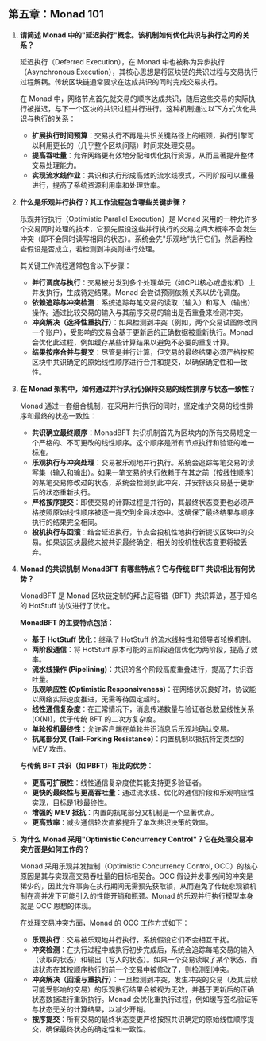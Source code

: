 ## 第五章：Monad 101

1.  **请简述 Monad 中的"延迟执行"概念。该机制如何优化共识与执行之间的关系？**

    延迟执行（Deferred Execution），在 Monad 中也被称为异步执行（Asynchronous Execution），其核心思想是将区块链的共识过程与交易执行过程解耦。传统区块链通常要求在达成共识的同时完成交易执行。

    在 Monad 中，网络节点首先就交易的顺序达成共识，随后这些交易的实际执行被推迟，与下一个区块的共识过程并行进行。这种机制通过以下方式优化共识与执行的关系：
    *   **扩展执行时间预算**：交易执行不再是共识关键路径上的瓶颈，执行引擎可以利用更长的（几乎整个区块间隔）时间来处理交易。
    *   **提高吞吐量**：允许网络更有效地分配和优化执行资源，从而显著提升整体交易处理能力。
    *   **实现流水线作业**：共识和执行形成高效的流水线模式，不同阶段可以重叠进行，提高了系统资源利用率和处理效率。

2.  **什么是乐观并行执行？其工作流程包含哪些关键步骤？**

    乐观并行执行（Optimistic Parallel Execution）是 Monad 采用的一种允许多个交易同时处理的技术，它预先假设这些并行执行的交易之间大概率不会发生冲突（即不会同时读写相同的状态）。系统会先"乐观地"执行它们，然后再检查假设是否成立，若检测到冲突则进行处理。

    其关键工作流程通常包含以下步骤：
    *   **并行调度与执行**：交易被分发到多个处理单元（如CPU核心或虚拟机）上并发执行，生成待定结果。Monad 会尝试预测依赖关系以优化调度。
    *   **依赖追踪与冲突检测**：系统追踪每笔交易的读取（输入）和写入（输出）操作。通过比较交易的输入与其前序交易的输出是否重叠来检测冲突。
    *   **冲突解决（选择性重执行）**：如果检测到冲突（例如，两个交易试图修改同一个账户），受影响的交易会基于更新后的正确数据被重新执行。Monad 会优化此过程，例如缓存某些计算结果以避免不必要的重复计算。
    *   **结果按序合并与提交**：尽管是并行计算，但交易的最终结果必须严格按照区块中共识确定的原始线性顺序进行合并和提交，以确保确定性和一致性。

3.  **在 Monad 架构中，如何通过并行执行仍保持交易的线性排序与状态一致性？**

    Monad 通过一套组合机制，在采用并行执行的同时，坚定维护交易的线性排序和最终的状态一致性：
    *   **共识确立最终顺序**：MonadBFT 共识机制首先为区块内的所有交易规定一个严格的、不可更改的线性顺序。这个顺序是所有节点执行和验证的唯一标准。
    *   **乐观执行与冲突处理**：交易被乐观地并行执行。系统会追踪每笔交易的读写集（输入和输出）。如果一笔交易的执行依赖于在其之前（按线性顺序）的某笔交易修改过的状态，系统会检测到此冲突，并安排该交易基于更新后的状态重新执行。
    *   **严格按序提交**：即使交易的计算过程是并行的，其最终状态变更也必须严格按照原始线性顺序被逐一提交到全局状态中。这确保了最终结果与顺序执行的结果完全相同。
    *   **投机执行与回滚**：结合延迟执行，节点会投机性地执行新提议区块中的交易。如果该区块最终未被共识最终确定，相关的投机性状态变更将被丢弃。

4.  **Monad 的共识机制 MonadBFT 有哪些特点？它与传统 BFT 共识相比有何优势？**

    MonadBFT 是 Monad 区块链定制的拜占庭容错（BFT）共识算法，基于知名的 HotStuff 协议进行了优化。

    **MonadBFT 的主要特点包括**：
    *   **基于 HotStuff 优化**：继承了 HotStuff 的流水线特性和领导者轮换机制。
    *   **两阶段通信**：将 HotStuff 原本可能的三阶段通信优化为两阶段，提高了效率。
    *   **流水线操作 (Pipelining)**：共识的各个阶段高度重叠进行，提高了共识吞吐量。
    *   **乐观响应性 (Optimistic Responsiveness)**：在网络状况良好时，协议能以网络实际速度推进，无需等待固定超时。
    *   **线性通信复杂度**：在正常情况下，消息传递数量与验证者总数呈线性关系 (O(N))，优于传统 BFT 的二次方复杂度。
    *   **单轮投机最终性**：允许客户端在单轮共识消息后乐观地确认交易。
    *   **抗尾部分叉 (Tail-Forking Resistance)**：内置机制以抵抗特定类型的 MEV 攻击。

    **与传统 BFT 共识（如 PBFT）相比的优势**：
    *   **更高可扩展性**：线性通信复杂度使其能支持更多验证者。
    *   **更快的最终性与更高吞吐量**：通过流水线、优化的通信阶段和乐观响应性实现，目标是1秒最终性。
    *   **增强的 MEV 抵抗**：内置的抗尾部分叉机制是一个显著优点。
    *   **更高效率**：减少通信轮次直接提升了单次共识决策的效率。

5.  **为什么 Monad 采用"Optimistic Concurrency Control"？它在处理交易冲突方面是如何工作的？**

    Monad 采用乐观并发控制（Optimistic Concurrency Control, OCC）的核心原因是其与实现高交易吞吐量的目标相契合。OCC 假设并发事务间的冲突是稀少的，因此允许事务在执行期间无需预先获取锁，从而避免了传统悲观锁机制在高并发下可能引入的性能开销和瓶颈。Monad 的乐观并行执行模型本身就是 OCC 思想的体现。

    在处理交易冲突方面，Monad 的 OCC 工作方式如下：
    *   **乐观执行**：交易被乐观地并行执行，系统假设它们不会相互干扰。
    *   **冲突检测**：在执行过程中或执行初步完成后，系统会追踪每笔交易的输入（读取的状态）和输出（写入的状态）。如果一个交易读取了某个状态，而该状态在其按顺序执行的前一个交易中被修改了，则检测到冲突。
    *   **冲突解决（回滚与重执行）**：一旦检测到冲突，发生冲突的交易（及其后续可能受影响的交易）的乐观执行结果会被视为无效，并基于更新后的正确状态数据进行重新执行。Monad 会优化重执行过程，例如缓存签名验证等与状态无关的计算结果，以减少开销。
    *   **按序提交**：所有交易的最终状态变更严格按照共识确定的原始线性顺序提交，确保最终状态的确定性和一致性。